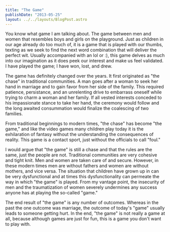 ```yaml
---
title: "The Game"
publishDate: "2013-05-25"
layout: ../../layouts/BlogPost.astro
---
```


You know what game I am talking about. The game between men and women that resembles boys and girls on the playground. Just as children in our age already do too much of, it is a game that is played with our thumbs, texting as we seek to find the next word combination that will deliver the perfect wit. Usually accompanied with an lol or :), this game delves as much into our imagination as it does peek our interest and make us feel validated. I have played the game; I have won, lost, and drew.  

The game has definitely changed over the years. It first originated as "the chase" in traditional communities. A man goes after a woman to seek her hand in marriage and to gain favor from her side of the family. This required patience, persistance, and an unrelenting drive to embarrass oneself while trying to charm a woman and her family. If all vested interests conceded to his impassionate stance to take her hand, the ceremony would follow and the long awaited consummation would finalize the coalescing of two families.  

From traditional beginnings to modern times, "the chase" has become "the game," and like the video games many children play today it is the exhilaration of fantasy without the understanding the consequences of reality. This game is a contact sport, just without the officials to call "foul." 

I would argue that "the game" is still a chase and that the rules are the same, just the people are not. Traditional communities are very cohesive and tight knit. Men and women are taken care of and secure. However, in these modern times men are without fathers and women are without mothers, and vice versa. The situation that children have grown up in can be very dysfunctional and at times this dysfunctionality can permeate the way in which "the game" is played. From my vantage point, the insecurity of men and the traumatization of women severely undermines any success anyone has at playing the so-called "game."

The end result of "the game" is any number of outcomes. Whereas in the past the one outcome was marriage, the outcome of today's "game" usually leads to someone getting hurt. In the end, "the game" is not really a game at all, because although games are just for fun, this is a game you don't want to play with.
